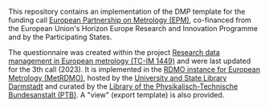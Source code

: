 This repository contains an implementation of the DMP template for the funding call [European Partnership on Metrology (EPM)](https://metpart.eu/download), co-financed from the European Union's Horizon Europe Research and Innovation Programme and by the Participating States.

The questionnaire was created within the project [Research data management in European metrology (TC-IM 1449)](https://www.euramet.org/technical-committees/tc-projects/details/project/research-data-management-and-the-european-open-science-cloud/) and were last updated for the 3th call (2023). It is implemented in the [RDMO instance for European Metrology (MetRDMO)](https://dmp.metrology-rdm.eu/), hosted by the [University and State Library Darmstadt](https://www.ulb.tu-darmstadt.de/die_bibliothek/index.de.jsp) and curated by the [Library of the Physikalisch-Technische Bundesanstalt (PTB)](https://www.ptb.de/cms/en/ptb/fachabteilungen/abtz/ref-z5.html#c134540). A "view" (export template) is also provided.